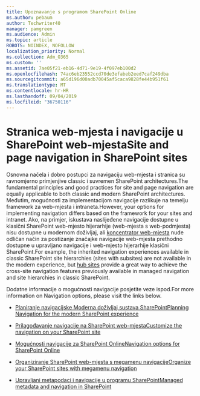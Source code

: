 ```yaml
---
title: Upoznavanje s programom SharePoint Online
ms.author: pebaum
author: Techwriter40
manager: pamgreen
ms.audience: Admin
ms.topic: article
ROBOTS: NOINDEX, NOFOLLOW
localization_priority: Normal
ms.collection: Adm_O365
ms.custom: ''
ms.assetid: 7ae05f21-eb16-4d71-9e19-4f097eb100d2
ms.openlocfilehash: 74ac6eb23552ccd70de3efabeb2eed7caf249dba
ms.sourcegitcommit: a65d196d00adb70045af5caca9828fe44b951f61
ms.translationtype: MT
ms.contentlocale: hr-HR
ms.lasthandoff: 09/04/2019
ms.locfileid: "36750116"
---
```

# <a name="site-and-page-navigation-in-sharepoint-sites"></a><span data-ttu-id="a5d96-102">Stranica web-mjesta i navigacije u SharePoint web-mjesta</span><span class="sxs-lookup"><span data-stu-id="a5d96-102">Site and page navigation in SharePoint sites</span></span>

<span data-ttu-id="a5d96-103">Osnovna načela i dobro postupci za navigaciju web-mjesta i stranica su ravnomjerno primjenjive classic i suvremen SharePoint architectures.</span><span class="sxs-lookup"><span data-stu-id="a5d96-103">The fundamental principles and good practices for site and page navigation are equally applicable to both classic and modern SharePoint architectures.</span></span> <span data-ttu-id="a5d96-104">Međutim, mogućnosti za implementacijom navigacije razlikuje na temelju framework za web-mjesta i intraneta.</span><span class="sxs-lookup"><span data-stu-id="a5d96-104">However, your options for implementing navigation differs based on the framework for your sites and intranet.</span></span> <span data-ttu-id="a5d96-105">Ako, na primjer, iskustava naslijeđene navigacije dostupne u klasični SharePoint web-mjesto hijerarhije (web-mjesta s web-podmjesta) nisu dostupne u modernom doživljaj, ali [koncentrator web-mjesta](https://support.office.com/article/fe26ae84-14b7-45b6-a6d1-948b3966427f) nude odličan način za postizanje značajke navigacije web-mjesta prethodno dostupne u upravljano navigacije i web-mjesto hijerarhije klasični SharePoint.</span><span class="sxs-lookup"><span data-stu-id="a5d96-105">For example, the inherited navigation experiences available in classic SharePoint site hierarchies (sites with subsites) are not available in the modern experience, but [hub sites](https://support.office.com/article/fe26ae84-14b7-45b6-a6d1-948b3966427f) provide a great way to achieve the cross-site navigation features previously available in managed navigation and site hierarchies in classic SharePoint.</span></span>

 <span data-ttu-id="a5d96-106">Dodatne informacije o mogućnosti navigacije posjetite veze ispod.</span><span class="sxs-lookup"><span data-stu-id="a5d96-106">For more information on Navigation options, please visit the links below.</span></span>

 - [<span data-ttu-id="a5d96-107">Planiranje navigacijske Moderna doživljaj sustava SharePoint</span><span class="sxs-lookup"><span data-stu-id="a5d96-107">Planning Navigation for the modern SharePoint experience</span></span>](https://docs.microsoft.com/sharepoint/plan-navigation-modern-experience)

- [<span data-ttu-id="a5d96-108">Prilagođavanje navigacije na SharePoint web-mjesta</span><span class="sxs-lookup"><span data-stu-id="a5d96-108">Customize the navigation on your SharePoint site</span></span>](https://support.office.com/article/customize-the-navigation-on-your-sharepoint-site-3cd61ae7-a9ed-4e1e-bf6d-4655f0bf25ca)

- [<span data-ttu-id="a5d96-109">Mogućnosti navigacije za SharePoint Online</span><span class="sxs-lookup"><span data-stu-id="a5d96-109">Navigation options for SharePoint Online</span></span>](https://docs.microsoft.com/office365/enterprise/navigation-options-for-sharepoint-online)
 
- [<span data-ttu-id="a5d96-110">Organiziranje SharePoint web-mjesta s megamenu navigacije</span><span class="sxs-lookup"><span data-stu-id="a5d96-110">Organize your SharePoint sites with megamenu navigation</span></span>](https://techcommunity.microsoft.com/t5/Microsoft-SharePoint-Blog/Organize-your-SharePoint-sites-with-megamenu-navigation-and-new/ba-p/328068)

- [<span data-ttu-id="a5d96-111">Upravljani metapodaci i navigacije u programu SharePoint</span><span class="sxs-lookup"><span data-stu-id="a5d96-111">Managed metadata and navigation in SharePoint</span></span>](https://docs.microsoft.com/sharepoint/dev/general-development/managed-metadata-and-navigation-in-sharepoint)


